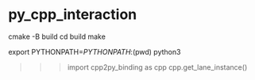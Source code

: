 # py_cpp_interaction

cmake -B build
cd build
make

export PYTHONPATH=${PYTHONPATH}:$(pwd)
python3
>>> import cpp2py_binding as cpp
>>> cpp.get_lane_instance()